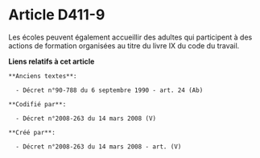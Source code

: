 # Article D411-9

Les écoles peuvent également accueillir des adultes qui participent à des actions de formation organisées au titre du livre
IX du code du travail.

**Liens relatifs à cet article**

	**Anciens textes**:

	  - Décret n°90-788 du 6 septembre 1990 - art. 24 (Ab)

	**Codifié par**:

	  - Décret n°2008-263 du 14 mars 2008 (V)

	**Créé par**:

	  - Décret n°2008-263 du 14 mars 2008 - art. (V)
